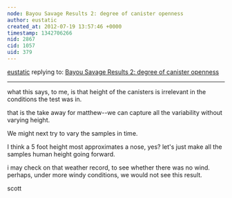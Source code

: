 ```yaml
---
node: Bayou Savage Results 2: degree of canister openness
author: eustatic
created_at: 2012-07-19 13:57:46 +0000
timestamp: 1342706266
nid: 2867
cid: 1057
uid: 379
---
```




[eustatic](../profile/eustatic) replying to: [Bayou Savage Results 2: degree of canister openness](../notes/sara/7-18-2012/bayou-savage-results-2-degree-canister-openness)

----
what this says, to me, is that height of the canisters is irrelevant in the conditions the test was in. 

that is the take away for matthew--we can capture all the variability without varying height. 

We might next try to vary the samples in time.

I think a 5 foot height most approximates a nose, yes?  let's just make all the samples human height going forward. 

i may check on that weather record, to see whether there was no wind.  perhaps, under more windy conditions, we would not see this result.

scott

